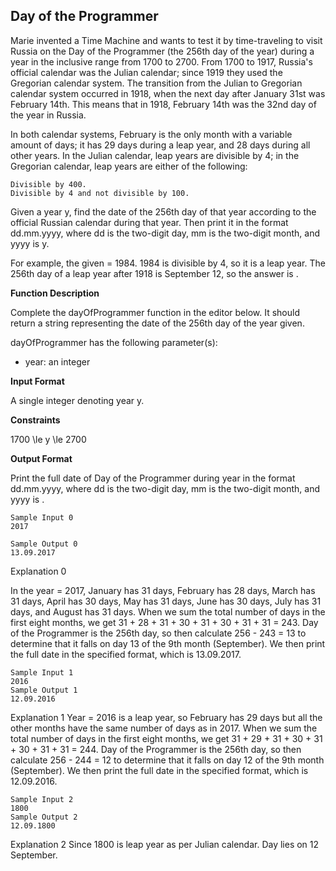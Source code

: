 ## Day of the Programmer

Marie invented a Time Machine and wants to test it by time-traveling to visit Russia on the Day of the Programmer (the 256th day of the year) during a year in the inclusive range from 1700 to 2700.
From 1700 to 1917, Russia's official calendar was the Julian calendar; since 1919 they used the Gregorian calendar system. The transition from the Julian to Gregorian calendar system occurred in 1918, when the next day after January 31st was February 14th. This means that in 1918, February 14th was the 32nd day of the year in Russia.

In both calendar systems, February is the only month with a variable amount of days; it has 29 days during a leap year, and 28 days during all other years. In the Julian calendar, leap years are divisible by 4; in the Gregorian calendar, leap years are either of the following:
```
Divisible by 400.
Divisible by 4 and not divisible by 100.
```

Given a year y, find the date of the 256th day of that year according to the official Russian calendar during that year. 
Then print it in the format dd.mm.yyyy, where dd is the two-digit day, mm is the two-digit month, and yyyy is y.

For example, the given  = 1984. 1984 is divisible by 4, so it is a leap year. The 256th day of a leap year after 1918 is September 12, so the answer is .

**Function Description**

Complete the dayOfProgrammer function in the editor below. It should return a string representing the date of the 256th day of the year given.

dayOfProgrammer has the following parameter(s):

- year: an integer

**Input Format**

A single integer denoting year y.

**Constraints**

1700 \le y \le 2700

**Output Format**

Print the full date of Day of the Programmer during year  in the format dd.mm.yyyy, where dd is the two-digit day, mm is the two-digit month, and yyyy is .
```
Sample Input 0
2017

Sample Output 0
13.09.2017
```

Explanation 0

In the year  = 2017, January has 31 days, February has 28 days, March has 31 days, April has 30 days, May has 31 days, June has 30 days, July has 31 days, and August has 31 days. When we sum the total number of days in the first eight months, we get 31 + 28 + 31 + 30 + 31 + 30 + 31 + 31 = 243. Day of the Programmer is the 256th day, so then calculate 256 - 243 = 13 to determine that it falls on day 13 of the 9th month (September). We then print the full date in the specified format, which is 13.09.2017.

```
Sample Input 1
2016
Sample Output 1
12.09.2016
```

Explanation 1
Year  = 2016 is a leap year, so February has 29 days but all the other months have the same number of days as in 2017. When we sum the total number of days in the first eight months, we get 31 + 29 + 31 + 30 + 31 + 30 + 31 + 31 = 244. Day of the Programmer is the 256th day, so then calculate 256 - 244 = 12 to determine that it falls on day 12 of the 9th month (September). We then print the full date in the specified format, which is 12.09.2016.

```
Sample Input 2
1800
Sample Output 2
12.09.1800
```

Explanation 2
Since 1800 is leap year as per Julian calendar. Day lies on 12 September.